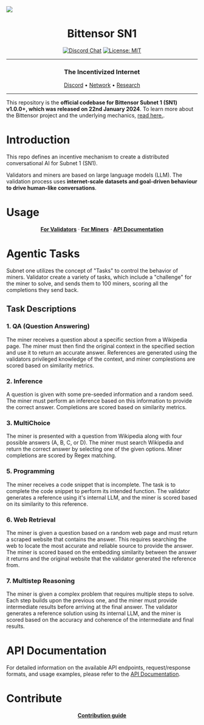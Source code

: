 <picture>
    <source srcset="./assets/macrocosmos-white.png"  media="(prefers-color-scheme: dark)">
    <source srcset="./assets/macrocosmos-black.png"  media="(prefers-color-scheme: light)">
    <img src="macrocosmos-black.png">
</picture>

<div align="center">

# **Bittensor SN1** <!-- omit in toc -->
[![Discord Chat](https://img.shields.io/discord/308323056592486420.svg)](https://discord.gg/bittensor)
[![License: MIT](https://img.shields.io/badge/License-MIT-yellow.svg)](https://opensource.org/licenses/MIT)

---

### The Incentivized Internet <!-- omit in toc -->

[Discord](https://discord.gg/bittensor) • [Network](https://taostats.io/) • [Research](https://bittensor.com/whitepaper)

</div>

---

This repository is the **official codebase for Bittensor Subnet 1 (SN1) v1.0.0+, which was released on 22nd January 2024**. To learn more about the Bittensor project and the underlying mechanics, [read here.](https://docs.bittensor.com/).

# Introduction

This repo defines an incentive mechanism to create a distributed conversational AI for Subnet 1 (SN1).

Validators and miners are based on large language models (LLM). The validation process uses **internet-scale datasets and goal-driven behaviour to drive human-like conversations**.


</div>

# Usage

<div align="center">

**[For Validators](./assets/validator.md)** · **[For Miners](./assets/miner.md)** · **[API Documentation]((./docs/API_docs.md))**


</div>

# Agentic Tasks

Subnet one utilizes the concept of "Tasks" to control the behavior of miners. Validator create a variety of tasks, which include a "challenge" for the miner to solve, and sends them to 100 miners, scoring all the completions they send back.

## Task Descriptions

### 1. **QA (Question Answering)**
The miner receives a question about a specific section from a Wikipedia page. The miner must then find the original context in the specified section and use it to return an accurate answer. References are generated using the validators privileged knowledge of the context, and miner complestions are scored based on similarity metrics.

### 2. **Inference**
A question is given with some pre-seeded information and a random seed. The miner must perform an inference based on this information to provide the correct answer. Completions are scored based on similarity metrics.

### 3. **MultiChoice**
The miner is presented with a question from Wikipedia along with four possible answers (A, B, C, or D). The miner must search Wikipedia and return the correct answer by selecting one of the given options. Miner completions are scored by Regex matching.

### 5. **Programming**
The miner receives a code snippet that is incomplete. The task is to complete the code snippet to perform its intended function. The validator generates a reference using it's internal LLM, and the miner is scored based on its similarity to this reference.

### 6. **Web Retrieval**
The miner is given a question based on a random web page and must return a scraped website that contains the answer. This requires searching the web to locate the most accurate and reliable source to provide the answer. The miner is scored based on the embedding similarity between the answer it returns and the original website that the validator generated the reference from.

### 7. **Multistep Reasoning**
The miner is given a complex problem that requires multiple steps to solve. Each step builds upon the previous one, and the miner must provide intermediate results before arriving at the final answer. The validator generates a reference solution using its internal LLM, and the miner is scored based on the accuracy and coherence of the intermediate and final results.

# API Documentation

For detailed information on the available API endpoints, request/response formats, and usage examples, please refer to the [API Documentation](./docs/API_docs.md).

# Contribute
<div align="center">

**[Contribution guide](./assets/CONTRIBUTING.md)**

</div>
